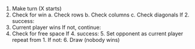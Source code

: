 1. Make turn (X starts)  
2. Check for win
    a. Check rows
    b. Check columns
    c. Check diagonals
If 2. success:
  3. Current player wins
If not, continue:
  4. Check for free space
    If 4. success:
      5. Set opponent as current player
      repeat from 1.
    If not:
      6. Draw (nobody wins)

